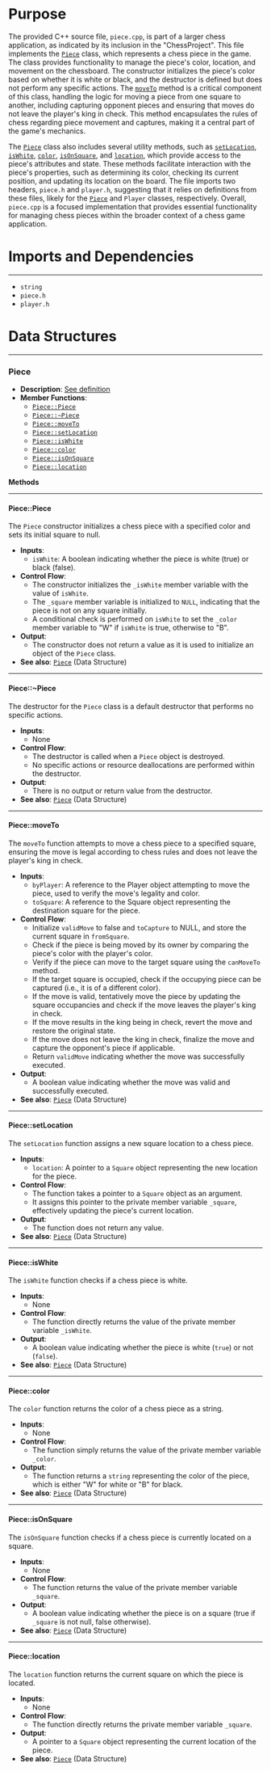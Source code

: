 # Purpose
The provided C++ source file, `piece.cpp`, is part of a larger chess application, as indicated by its inclusion in the "ChessProject". This file implements the [`Piece`](#Piece::Piece) class, which represents a chess piece in the game. The class provides functionality to manage the piece's color, location, and movement on the chessboard. The constructor initializes the piece's color based on whether it is white or black, and the destructor is defined but does not perform any specific actions. The [`moveTo`](#Piece::moveTo) method is a critical component of this class, handling the logic for moving a piece from one square to another, including capturing opponent pieces and ensuring that moves do not leave the player's king in check. This method encapsulates the rules of chess regarding piece movement and captures, making it a central part of the game's mechanics.

The [`Piece`](#Piece::Piece) class also includes several utility methods, such as [`setLocation`](#Piece::setLocation), [`isWhite`](#Piece::isWhite), [`color`](#Piece::color), [`isOnSquare`](#Piece::isOnSquare), and [`location`](#Piece::location), which provide access to the piece's attributes and state. These methods facilitate interaction with the piece's properties, such as determining its color, checking its current position, and updating its location on the board. The file imports two headers, `piece.h` and `player.h`, suggesting that it relies on definitions from these files, likely for the [`Piece`](#Piece::Piece) and `Player` classes, respectively. Overall, `piece.cpp` is a focused implementation that provides essential functionality for managing chess pieces within the broader context of a chess game application.
# Imports and Dependencies

---
- `string`
- `piece.h`
- `player.h`


# Data Structures

---
### Piece<!-- {{#data_structure:Piece}} -->
- **Description**: [See definition](piece.h.driver.md#Piece)
- **Member Functions**:
    - [`Piece::Piece`](#Piece::Piece)
    - [`Piece::~Piece`](#Piece::~Piece)
    - [`Piece::moveTo`](#Piece::moveTo)
    - [`Piece::setLocation`](#Piece::setLocation)
    - [`Piece::isWhite`](#Piece::isWhite)
    - [`Piece::color`](#Piece::color)
    - [`Piece::isOnSquare`](#Piece::isOnSquare)
    - [`Piece::location`](#Piece::location)

**Methods**

---
#### Piece::Piece<!-- {{#callable:Piece::Piece}} -->
The `Piece` constructor initializes a chess piece with a specified color and sets its initial square to null.
- **Inputs**:
    - `isWhite`: A boolean indicating whether the piece is white (true) or black (false).
- **Control Flow**:
    - The constructor initializes the `_isWhite` member variable with the value of `isWhite`.
    - The `_square` member variable is initialized to `NULL`, indicating that the piece is not on any square initially.
    - A conditional check is performed on `isWhite` to set the `_color` member variable to "W" if `isWhite` is true, otherwise to "B".
- **Output**:
    - The constructor does not return a value as it is used to initialize an object of the `Piece` class.
- **See also**: [`Piece`](piece.h.driver.md#Piece)  (Data Structure)


---
#### Piece::\~Piece<!-- {{#callable:Piece::~Piece}} -->
The destructor for the `Piece` class is a default destructor that performs no specific actions.
- **Inputs**:
    - None
- **Control Flow**:
    - The destructor is called when a `Piece` object is destroyed.
    - No specific actions or resource deallocations are performed within the destructor.
- **Output**:
    - There is no output or return value from the destructor.
- **See also**: [`Piece`](piece.h.driver.md#Piece)  (Data Structure)


---
#### Piece::moveTo<!-- {{#callable:Piece::moveTo}} -->
The `moveTo` function attempts to move a chess piece to a specified square, ensuring the move is legal according to chess rules and does not leave the player's king in check.
- **Inputs**:
    - `byPlayer`: A reference to the Player object attempting to move the piece, used to verify the move's legality and color.
    - `toSquare`: A reference to the Square object representing the destination square for the piece.
- **Control Flow**:
    - Initialize `validMove` to false and `toCapture` to NULL, and store the current square in `fromSquare`.
    - Check if the piece is being moved by its owner by comparing the piece's color with the player's color.
    - Verify if the piece can move to the target square using the `canMoveTo` method.
    - If the target square is occupied, check if the occupying piece can be captured (i.e., it is of a different color).
    - If the move is valid, tentatively move the piece by updating the square occupancies and check if the move leaves the player's king in check.
    - If the move results in the king being in check, revert the move and restore the original state.
    - If the move does not leave the king in check, finalize the move and capture the opponent's piece if applicable.
    - Return `validMove` indicating whether the move was successfully executed.
- **Output**:
    - A boolean value indicating whether the move was valid and successfully executed.
- **See also**: [`Piece`](piece.h.driver.md#Piece)  (Data Structure)


---
#### Piece::setLocation<!-- {{#callable:Piece::setLocation}} -->
The `setLocation` function assigns a new square location to a chess piece.
- **Inputs**:
    - `location`: A pointer to a `Square` object representing the new location for the piece.
- **Control Flow**:
    - The function takes a pointer to a `Square` object as an argument.
    - It assigns this pointer to the private member variable `_square`, effectively updating the piece's current location.
- **Output**:
    - The function does not return any value.
- **See also**: [`Piece`](piece.h.driver.md#Piece)  (Data Structure)


---
#### Piece::isWhite<!-- {{#callable:Piece::isWhite}} -->
The `isWhite` function checks if a chess piece is white.
- **Inputs**:
    - None
- **Control Flow**:
    - The function directly returns the value of the private member variable `_isWhite`.
- **Output**:
    - A boolean value indicating whether the piece is white (`true`) or not (`false`).
- **See also**: [`Piece`](piece.h.driver.md#Piece)  (Data Structure)


---
#### Piece::color<!-- {{#callable:Piece::color}} -->
The `color` function returns the color of a chess piece as a string.
- **Inputs**:
    - None
- **Control Flow**:
    - The function simply returns the value of the private member variable `_color`.
- **Output**:
    - The function returns a `string` representing the color of the piece, which is either "W" for white or "B" for black.
- **See also**: [`Piece`](piece.h.driver.md#Piece)  (Data Structure)


---
#### Piece::isOnSquare<!-- {{#callable:Piece::isOnSquare}} -->
The `isOnSquare` function checks if a chess piece is currently located on a square.
- **Inputs**:
    - None
- **Control Flow**:
    - The function returns the value of the private member variable `_square`.
- **Output**:
    - A boolean value indicating whether the piece is on a square (true if `_square` is not null, false otherwise).
- **See also**: [`Piece`](piece.h.driver.md#Piece)  (Data Structure)


---
#### Piece::location<!-- {{#callable:Piece::location}} -->
The `location` function returns the current square on which the piece is located.
- **Inputs**:
    - None
- **Control Flow**:
    - The function directly returns the private member variable `_square`.
- **Output**:
    - A pointer to a `Square` object representing the current location of the piece.
- **See also**: [`Piece`](piece.h.driver.md#Piece)  (Data Structure)



